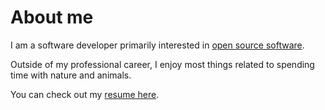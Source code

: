 # About me


I am a software developer primarily interested in [open source software](https://opensource.org/).

Outside of my professional career, I enjoy most things related to spending time with nature and animals.

You can check out my [resume here](/pages/resume).

